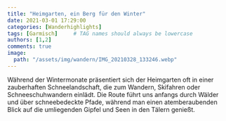 ```yaml
---
title: "Heimgarten, ein Berg für den Winter"
date: 2021-03-01 17:29:00
categories: [Wanderhighlights]
tags: [Garmisch]     # TAG names should always be lowercase
authors: [1,2]
comments: true
image:
  path: "/assets/img/wandern/IMG_20210328_133246.webp"
---
```


Während der Wintermonate präsentiert sich der Heimgarten oft in einer zauberhaften Schneelandschaft, die zum Wandern, Skifahren oder Schneeschuhwandern einlädt. Die Route führt uns anfangs durch Wälder und über schneebedeckte Pfade, während man einen atemberaubenden Blick auf die umliegenden Gipfel und Seen in den Tälern genießt.